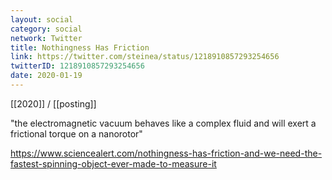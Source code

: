 ```yaml
---
layout: social
category: social
network: Twitter
title: Nothingness Has Friction
link: https://twitter.com/steinea/status/1218910857293254656
twitterID: 1218910857293254656
date: 2020-01-19
---
```


[[2020]] / [[posting]]

"the electromagnetic vacuum behaves like a complex fluid and will exert a frictional torque on a nanorotor"

<https://www.sciencealert.com/nothingness-has-friction-and-we-need-the-fastest-spinning-object-ever-made-to-measure-it>
